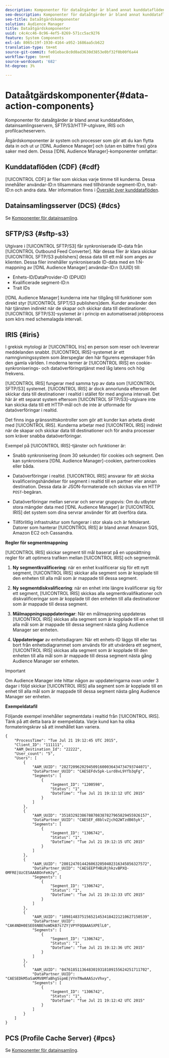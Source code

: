 ```yaml
---
description: Komponenter för dataåtgärder är bland annat kunddataflöden, datainsamlingsservern, SFTP/S3/HTTP-utgivare, IRIS och profilcacheservern.
seo-description: Komponenter för dataåtgärder är bland annat kunddataflöden, datainsamlingsservern, SFTP/S3/HTTP-utgivare, IRIS och profilcacheservern.
seo-title: Dataåtgärdskomponenter
solution: Audience Manager
title: Dataåtgärdskomponenter
uuid: c4c4cc46-8c96-4ef5-8269-571cc5ac9276
feature: System Components
exl-id: 8065c19f-1930-4164-a952-1686aa5cb622
translation-type: tm+mt
source-git-commit: fe01ebac8c0d0ad3630d3853e0bf32f0b00f6a44
workflow-type: tm+mt
source-wordcount: '682'
ht-degree: 3%

---
```


# Dataåtgärdskomponenter{#data-action-components}

Komponenter för dataåtgärder är bland annat kunddataflöden, datainsamlingsservern, SFTP/S3/HTTP-utgivare, IRIS och profilcacheservern.

<!-- 

c_compact.xml

 -->

Åtgärdskomponenter är system och processer som gör att du kan flytta data in och ut ur [!DNL Audience Manager] och (utan en bättre fras) göra saker med dem. Dessa [!DNL Audience Manager]-komponenter omfattar:

## Kunddataflöden (CDF) {#cdf}

[!UICONTROL CDF] är filer som skickas varje timme till kunderna. Dessa innehåller användar-ID:n tillsammans med tillhörande segment-ID:n, trait-ID:n och andra data. Mer information finns i [Översikt över kunddataflöden](../../features/cdf-files.md).

## Datainsamlingsserver (DCS) {#dcs}

Se [Komponenter för datainsamling](../../reference/system-components/components-data-collection.md).

## SFTP/S3 {#sftp-s3}

Utgivare i [!UICONTROL SFTP/S3] får synkroniserade ID-data från [!UICONTROL Outbound Feed Converter]. När dessa filer är klara skickar [!UICONTROL SFTP/S3 publishers] dessa data till ett mål som anges av klienten. Dessa filer innehåller synkroniserade ID-data med en 1:N-mappning av [!DNL Audience Manager] användar-ID:n (UUID) till:

* Enhets-ID/DataProvider-ID (DPUID)
* Kvalificerade segment-ID:n
* Trait IDs

[!DNL Audience Manager] kunderna inte har tillgång till funktioner som direkt styr  [!UICONTROL SFPT/S3 publishers]dem. Kunder använder den här tjänsten indirekt när de skapar och skickar data till destinationer. [!UICONTROL SFTP/S3]-systemet är i princip en automatiserad jobbprocess som körs med schemalagda intervall.

## IRIS {#iris}

I grekisk mytologi är [!UICONTROL Iris] en person som reser och levererar meddelanden snabbt. [!UICONTROL IRIS]-systemet är ett namngivningssystem som återspeglar den här figurens egenskaper från den gamla världen. I moderna termer är [!UICONTROL IRIS] en cookie-synkroniserings- och dataöverföringstjänst med låg latens och hög frekvens.

[!UICONTROL IRIS] fungerar med samma typ av data som  [!UICONTROL SFTP/S3] systemet. [!UICONTROL IRIS] är dock annorlunda eftersom det skickar data till destinationer i realtid i stället för med angivna intervall. Det här är ett separat system eftersom [!UICONTROL SFTP/S3]-utgivare inte kan skicka data till ett HTTP-mål och de inte är utformade för dataöverföringar i realtid.

Det finns inga gränssnittskontroller som gör att kunder kan arbeta direkt med [!UICONTROL IRIS]. Kunderna arbetar med [!UICONTROL IRIS] indirekt när de skapar och skickar data till destinationer och för andra processer som kräver snabba dataöverföringar.

Exempel på [!UICONTROL IRIS]-tjänster och funktioner är:

* Snabb synkronisering (inom 30 sekunder) för cookies och segment. Den kan synkronisera [!DNL Audience Manager]-cookien, partnercookies eller båda.
* Dataöverföringar i realtid. [!UICONTROL IRIS] ansvarar för att skicka kvalificeringshändelser för segment i realtid till en partner eller annan destination. Dessa data är JSON-formaterade och skickas via en HTTP `POST`-begäran.

* Dataöverföringar mellan servrar och servrar gruppvis: Om du utbyter stora mängder data med [!DNL Audience Manager] är [!UICONTROL IRIS] det system som dina servrar använder för att överföra data.

* Tillförlitlig infrastruktur som fungerar i stor skala och är feltolerant. Datorer som hanterar [!UICONTROL IRIS] är bland annat Amazon SQS, Amazon EC2 och Cassandra.

**Regler för segmentmappning**

[!UICONTROL IRIS] skickar segment till mål baserat på en uppsättning regler för att optimera trafiken mellan [!UICONTROL IRIS] och segmentmål.

1. **Ny segmentkvalificering**: när en enhet kvalificerar sig för ett nytt segment,  [!UICONTROL IRIS] skickar alla segment som är kopplade till den enheten till alla mål som är mappade till dessa segment.

1. **Ny segmentdiskvalificering**: när en enhet inte längre kvalificerar sig för ett segment,  [!UICONTROL IRIS] skickas alla segmentkvalifikationer och diskvalificeringar som är kopplade till den enheten till alla destinationer som är mappade till dessa segment.

1. **Målmappningsuppdateringar**: När en målmappning uppdateras  [!UICONTROL IRIS] skickas alla segment som är kopplade till en enhet till alla mål som är mappade till dessa segment nästa gång Audience Manager ser enheten.

1. **Uppdateringar** av enhetsdiagram: När ett enhets-ID läggs till eller tas bort från enhetsdiagrammet som används för att utvärdera ett segment,  [!UICONTROL IRIS] skickas alla segment som är kopplade till den enheten till alla mål som är mappade till dessa segment nästa gång Audience Manager ser enheten.

>[!IMPORTANT]
>
>Om Audience Manager inte hittar någon av uppdateringarna ovan under 3 dagar i följd skickar [!UICONTROL IRIS] alla segment som är kopplade till en enhet till alla mål som är mappade till dessa segment nästa gång Audience Manager ser enheten.

**Exempeldatafil**

Följande exempel innehåller segmentdata i realtid från [!UICONTROL IRIS]. Tänk på att detta bara är exempeldata. Varje kund kan ha olika formateringskrav så att innehållet kan variera.

```
{
    "ProcessTime": "Tue Jul 21 19:12:45 UTC 2015",
    "Client_ID": "111111",
    "AAM_Destination_Id": "22222",
    "User_count": "5",
    "Users": [
        {
            "AAM_UUID": "28272096202945091600036434734793744071",
            "DataPartner_UUID": "CAESEFdv5pk-Lurd8vL9Yfb3qFg",
            "Segments": [
                {
                    "Segment_ID": "1200598",
                    "Status": "1",
                    "DateTime": "Tue Jul 21 19:12:12 UTC 2015"
                }
            ]
        },
        {
            "AAM_UUID": "35183292386788708387827965829455926157",
            "DataPartner_UUID": "CAESEF_d8blvZjchQ2WTzdB65yk",
            "Segments": [
                {
                    "Segment_ID": "1306742",
                    "Status": "1",
                    "DateTime": "Tue Jul 21 19:12:15 UTC 2015"
                }
            ]
        },
        {
            "AAM_UUID": "28012470144260632050402316345856327572",
            "DataPartner_UUID": "CAESEEPfHBiRjhkzvBPXQ-0MFRE|UzCESAAABOnFeHJy",
            "Segments": [
                {
                    "Segment_ID": "1306742",
                    "Status": "1",
                    "DateTime": "Tue Jul 21 19:12:33 UTC 2015"
                }
            ]
        },
        {
            "AAM_UUID": "18981483751565214534184221210627150539",
            "DataPartner_UUID": "CAK4NDH0ESEE6NBEhoWDkB7s7ZY|VPYFQQAAASXPElL0",
            "Segments": [
                {
                    "Segment_ID": "1306742",
                    "Status": "1",
                    "DateTime": "Tue Jul 21 19:12:36 UTC 2015"
                }
            ]
        },
        {
            "AAM_UUID": "04761851136483019318109155624251711702",
            "DataPartner_UUID": "CAESEDkM5aSaKMV8MfaBhgSspmE|VYnTNwAAASzvVhxy",
            "Segments": [
                {
                    "Segment_ID": "1306742",
                    "Status": "1",
                    "DateTime": "Tue Jul 21 19:12:42 UTC 2015"
                }
            ]
        }
    ]
}
```

## PCS (Profile Cache Server) {#pcs}

Se [Komponenter för datainsamling](../../reference/system-components/components-data-collection.md).
